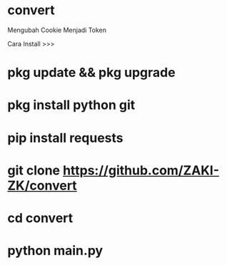 # convert
Mengubah Cookie Menjadi Token

Cara Install >>>
# pkg update && pkg upgrade

# pkg install python git

# pip install requests

# git clone https://github.com/ZAKI-ZK/convert

# cd convert

# python main.py
